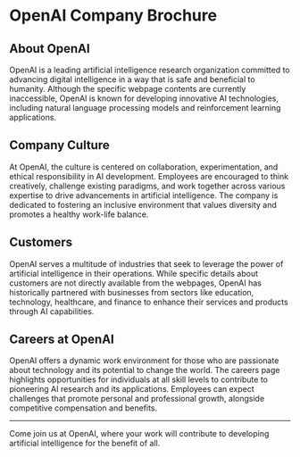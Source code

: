 # OpenAI Company Brochure

## About OpenAI

OpenAI is a leading artificial intelligence research organization committed to advancing digital intelligence in a way that is safe and beneficial to humanity. Although the specific webpage contents are currently inaccessible, OpenAI is known for developing innovative AI technologies, including natural language processing models and reinforcement learning applications. 

## Company Culture

At OpenAI, the culture is centered on collaboration, experimentation, and ethical responsibility in AI development. Employees are encouraged to think creatively, challenge existing paradigms, and work together across various expertise to drive advancements in artificial intelligence. The company is dedicated to fostering an inclusive environment that values diversity and promotes a healthy work-life balance.

## Customers

OpenAI serves a multitude of industries that seek to leverage the power of artificial intelligence in their operations. While specific details about customers are not directly available from the webpages, OpenAI has historically partnered with businesses from sectors like education, technology, healthcare, and finance to enhance their services and products through AI capabilities.

## Careers at OpenAI

OpenAI offers a dynamic work environment for those who are passionate about technology and its potential to change the world. The careers page highlights opportunities for individuals at all skill levels to contribute to pioneering AI research and its applications. Employees can expect challenges that promote personal and professional growth, alongside competitive compensation and benefits.

---

Come join us at OpenAI, where your work will contribute to developing artificial intelligence for the benefit of all.